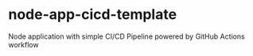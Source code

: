 # node-app-cicd-template
Node application with simple CI/CD Pipeline powered by GitHub Actions workflow
